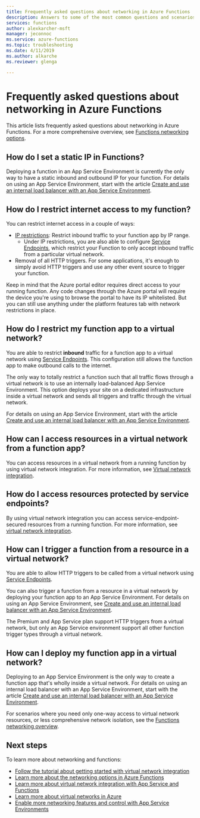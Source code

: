 ```yaml
---
title: Frequently asked questions about networking in Azure Functions
description: Answers to some of the most common questions and scenarios for networking with Azure Functions.
services: functions
author: alexkarcher-msft
manager: jeconnoc
ms.service: azure-functions
ms.topic: troubleshooting
ms.date: 4/11/2019
ms.author: alkarche
ms.reviewer: glenga

---
```

# Frequently asked questions about networking in Azure Functions

This article lists frequently asked questions about networking in Azure Functions. For a more comprehensive overview, see [Functions networking options](functions-networking-options.md).

## How do I set a static IP in Functions?

Deploying a function in an App Service Environment is currently the only way to have a static inbound and outbound IP for your function. For details on using an App Service Environment, start with the article [Create and use an internal load balancer with an App Service Environment](../app-service/environment/create-ilb-ase.md).

## How do I restrict internet access to my function?

You can restrict internet access in a couple of ways:

* [IP restrictions](../app-service/app-service-ip-restrictions.md): Restrict inbound traffic to your function app by IP range.
    * Under IP restrictions, you are also able to configure [Service Endpoints](../virtual-network/virtual-network-service-endpoints-overview.md), which restrict your Function to only accept inbound traffic from a particular virtual network.
* Removal of all HTTP triggers. For some applications, it's enough to simply avoid HTTP triggers and use any other event source to trigger your function.

Keep in mind that the Azure portal editor requires direct access to your running function. Any code changes through the Azure portal will require the device you're using to browse the portal to have its IP whitelisted. But you can still use anything under the platform features tab with network restrictions in place.

## How do I restrict my function app to a virtual network?

You are able to restrict **inbound** traffic for a function app to a virtual network using [Service Endpoints](./functions-networking-options.md#private-site-access). This configuration still allows the function app to make outbound calls to the internet.

The only way to totally restrict a function such that all traffic flows through a virtual network is to use an internally load-balanced App Service Environment. This option deploys your site on a dedicated infrastructure inside a virtual network and sends all triggers and traffic through the virtual network. 

For details on using an App Service Environment, start with the article [Create and use an internal load balancer with an App Service Environment](../app-service/environment/create-ilb-ase.md).

## How can I access resources in a virtual network from a function app?

You can access resources in a virtual network from a running function by using virtual network integration. For more information, see [Virtual network integration](functions-networking-options.md#virtual-network-integration).

## How do I access resources protected by service endpoints?

By using virtual network integration you can access service-endpoint-secured resources from a running function. For more information, see [virtual network integration](functions-networking-options.md#virtual-network-integration).

## How can I trigger a function from a resource in a virtual network?

You are able to allow HTTP triggers to be called from a virtual network using [Service Endpoints](./functions-networking-options.md#private-site-access). 

You can also trigger a function from a resource in a virtual network by deploying your function app to an App Service Environment. For details on using an App Service Environment, see [Create and use an internal load balancer with an App Service Environment](../app-service/environment/create-ilb-ase.md).

The Premium and App Service plan support HTTP triggers from a virtual network, but only an App Service environment support all other function trigger types through a virtual network.

## How can I deploy my function app in a virtual network?

Deploying to an App Service Environment is the only way to create a function app that's wholly inside a virtual network. For details on using an internal load balancer with an App Service Environment, start with the article [Create and use an internal load balancer with an App Service Environment](https://docs.microsoft.com/azure/app-service/environment/create-ilb-ase).

For scenarios where you need only one-way access to virtual network resources, or less comprehensive network isolation, see the [Functions networking overview](functions-networking-options.md).

## Next steps

To learn more about networking and functions: 

* [Follow the tutorial about getting started with virtual network integration](./functions-create-vnet.md)
* [Learn more about the networking options in Azure Functions](./functions-networking-options.md)
* [Learn more about virtual network integration with App Service and Functions](../app-service/web-sites-integrate-with-vnet.md)
* [Learn more about virtual networks in Azure](../virtual-network/virtual-networks-overview.md)
* [Enable more networking features and control with App Service Environments](../app-service/environment/intro.md)
